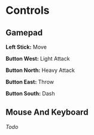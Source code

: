 # Controls

## Gamepad
**Left Stick:** Move

**Button West:** Light Attack

**Button North:** Heavy Attack

**Button East:** Throw

**Button South:** Dash

## Mouse And Keyboard
*Todo*
